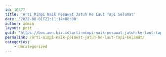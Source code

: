```yaml
---
id: 10477
title: 'Arti Mimpi Naik Pesawat Jatuh Ke Laut Tapi Selamat'
date: '2022-08-01T22:11:14+00:00'
author: admin
layout: post
guid: 'https://bos.awn.biz.id/arti-mimpi-naik-pesawat-jatuh-ke-laut-tapi-selamat/'
permalink: /arti-mimpi-naik-pesawat-jatuh-ke-laut-tapi-selamat/
categories:
    - Uncategorized
---
```


